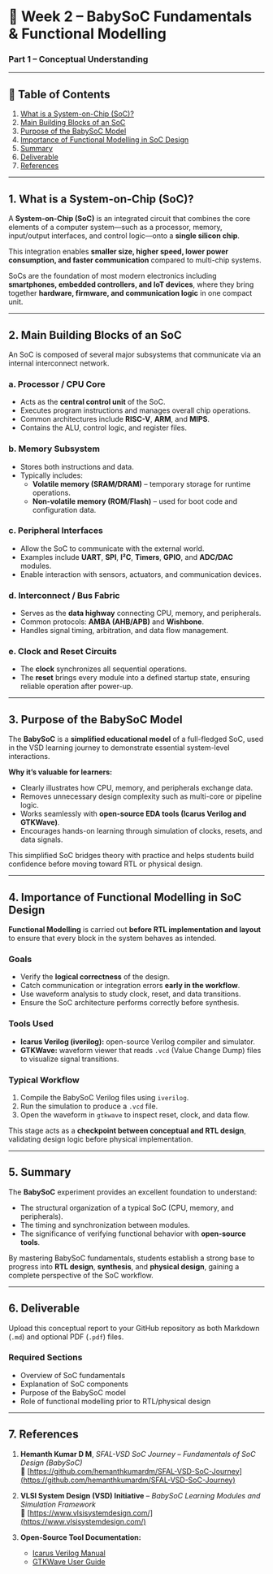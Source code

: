 # 🧩 Week 2 – BabySoC Fundamentals & Functional Modelling  
### **Part 1 – Conceptual Understanding**

---

## 📑 **Table of Contents**

1. [What is a System-on-Chip (SoC)?](#1-what-is-a-system-on-chip-soc)  
2. [Main Building Blocks of an SoC](#2-main-building-blocks-of-an-soc)  
3. [Purpose of the BabySoC Model](#3-purpose-of-the-babysoc-model)  
4. [Importance of Functional Modelling in SoC Design](#4-importance-of-functional-modelling-in-soc-design)  
5. [Summary](#5-summary)  
6. [Deliverable](#6-deliverable)  
7. [References](#7-references)

---

## 1. What is a System-on-Chip (SoC)?

A **System-on-Chip (SoC)** is an integrated circuit that combines the core elements of a computer system—such as a processor, memory, input/output interfaces, and control logic—onto a **single silicon chip**.  

This integration enables **smaller size, higher speed, lower power consumption, and faster communication** compared to multi-chip systems.  

SoCs are the foundation of most modern electronics including **smartphones, embedded controllers, and IoT devices**, where they bring together **hardware, firmware, and communication logic** in one compact unit.

---

## 2. Main Building Blocks of an SoC

An SoC is composed of several major subsystems that communicate via an internal interconnect network.

### **a. Processor / CPU Core**
- Acts as the **central control unit** of the SoC.  
- Executes program instructions and manages overall chip operations.  
- Common architectures include **RISC-V**, **ARM**, and **MIPS**.  
- Contains the ALU, control logic, and register files.

### **b. Memory Subsystem**
- Stores both instructions and data.  
- Typically includes:  
  - **Volatile memory (SRAM/DRAM)** – temporary storage for runtime operations.  
  - **Non-volatile memory (ROM/Flash)** – used for boot code and configuration data.

### **c. Peripheral Interfaces**
- Allow the SoC to communicate with the external world.  
- Examples include **UART**, **SPI**, **I²C**, **Timers**, **GPIO**, and **ADC/DAC** modules.  
- Enable interaction with sensors, actuators, and communication devices.

### **d. Interconnect / Bus Fabric**
- Serves as the **data highway** connecting CPU, memory, and peripherals.  
- Common protocols: **AMBA (AHB/APB)** and **Wishbone**.  
- Handles signal timing, arbitration, and data flow management.

### **e. Clock and Reset Circuits**
- The **clock** synchronizes all sequential operations.  
- The **reset** brings every module into a defined startup state, ensuring reliable operation after power-up.

---

## 3. Purpose of the BabySoC Model

The **BabySoC** is a **simplified educational model** of a full-fledged SoC, used in the VSD learning journey to demonstrate essential system-level interactions.  

**Why it’s valuable for learners:**
- Clearly illustrates how CPU, memory, and peripherals exchange data.  
- Removes unnecessary design complexity such as multi-core or pipeline logic.  
- Works seamlessly with **open-source EDA tools (Icarus Verilog and GTKWave)**.  
- Encourages hands-on learning through simulation of clocks, resets, and data signals.  

This simplified SoC bridges theory with practice and helps students build confidence before moving toward RTL or physical design.

---

## 4. Importance of Functional Modelling in SoC Design

**Functional Modelling** is carried out **before RTL implementation and layout** to ensure that every block in the system behaves as intended.

### **Goals**
- Verify the **logical correctness** of the design.  
- Catch communication or integration errors **early in the workflow**.  
- Use waveform analysis to study clock, reset, and data transitions.  
- Ensure the SoC architecture performs correctly before synthesis.

### **Tools Used**
- **Icarus Verilog (iverilog):** open-source Verilog compiler and simulator.  
- **GTKWave:** waveform viewer that reads `.vcd` (Value Change Dump) files to visualize signal transitions.

### **Typical Workflow**
1. Compile the BabySoC Verilog files using `iverilog`.  
2. Run the simulation to produce a `.vcd` file.  
3. Open the waveform in `gtkwave` to inspect reset, clock, and data flow.  

This stage acts as a **checkpoint between conceptual and RTL design**, validating design logic before physical implementation.

---

## 5. Summary

The **BabySoC** experiment provides an excellent foundation to understand:
- The structural organization of a typical SoC (CPU, memory, and peripherals).  
- The timing and synchronization between modules.  
- The significance of verifying functional behavior with **open-source tools**.  

By mastering BabySoC fundamentals, students establish a strong base to progress into **RTL design**, **synthesis**, and **physical design**, gaining a complete perspective of the SoC workflow.

---

## 6. Deliverable

Upload this conceptual report to your GitHub repository as both Markdown (`.md`) and optional PDF (`.pdf`) files.

### **Required Sections**
- Overview of SoC fundamentals  
- Explanation of SoC components  
- Purpose of the BabySoC model  
- Role of functional modelling prior to RTL/physical design  

---

## 7. References

1. **Hemanth Kumar D M**, *SFAL-VSD SoC Journey – Fundamentals of SoC Design (BabySoC)*  
   🔗 [https://github.com/hemanthkumardm/SFAL-VSD-SoC-Journey](https://github.com/hemanthkumardm/SFAL-VSD-SoC-Journey)

2. **VLSI System Design (VSD) Initiative** – *BabySoC Learning Modules and Simulation Framework*  
   🔗 [https://www.vlsisystemdesign.com/](https://www.vlsisystemdesign.com/)

3. **Open-Source Tool Documentation:**  
   - [Icarus Verilog Manual](https://steveicarus.github.io/iverilog/)  
   - [GTKWave User Guide](https://gtkwave.sourceforge.net/)

